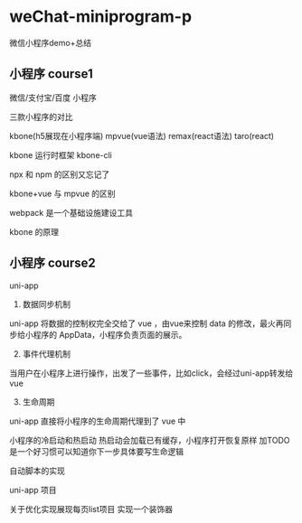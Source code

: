 # weChat-miniprogram-p

微信小程序demo+总结

## 小程序 course1

微信/支付宝/百度 小程序

三款小程序的对比

kbone(h5展现在小程序端)
mpvue(vue语法)
remax(react语法)
taro(react)

kbone 运行时框架
kbone-cli

npx 和 npm 的区别又忘记了

kbone+vue 与 mpvue 的区别

webpack 是一个基础设施建设工具

kbone 的原理

## 小程序 course2

uni-app

1. 数据同步机制

uni-app 将数据的控制权完全交给了 vue ，由vue来控制 data 的修改，最火再同步给小程序的 AppData，小程序负责页面的展示。

2. 事件代理机制

当用户在小程序上进行操作，出发了一些事件，比如click，会经过uni-app转发给vue

3. 生命周期

uni-app 直接将小程序的生命周期代理到了 vue 中

小程序的冷启动和热启动
热启动会加载已有缓存，小程序打开恢复原样
加TODO是一个好习惯可以知道你下一步具体要写生命逻辑

自动脚本的实现

uni-app 项目

关于优化实现展现每页list项目
实现一个装饰器
